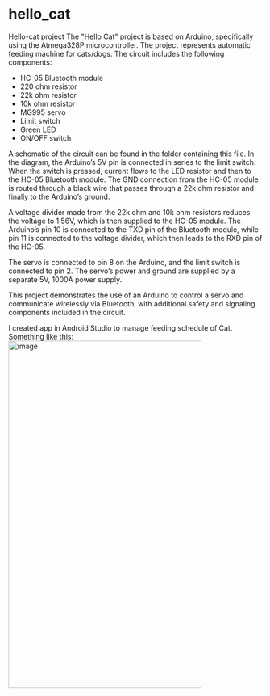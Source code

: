 # hello_cat
Hello-cat project
The "Hello Cat" project is based on Arduino, specifically using the Atmega328P microcontroller. The project represents automatic feeding machine for cats/dogs. The circuit includes the following components:

- HC-05 Bluetooth module
- 220 ohm resistor
- 22k ohm resistor
- 10k ohm resistor
- MG995 servo
- Limit switch
- Green LED
- ON/OFF switch

A schematic of the circuit can be found in the folder containing this file. In the diagram, the Arduino’s 5V pin is connected in series to the limit switch. When the switch is pressed, current flows to the LED resistor and then to the HC-05 Bluetooth module. The GND connection from the HC-05 module is routed through a black wire that passes through a 22k ohm resistor and finally to the Arduino’s ground.

A voltage divider made from the 22k ohm and 10k ohm resistors reduces the voltage to 1.56V, which is then supplied to the HC-05 module. The Arduino’s pin 10 is connected to the TXD pin of the Bluetooth module, while pin 11 is connected to the voltage divider, which then leads to the RXD pin of the HC-05.

The servo is connected to pin 8 on the Arduino, and the limit switch is connected to pin 2. The servo’s power and ground are supplied by a separate 5V, 1000A power supply.

This project demonstrates the use of an Arduino to control a servo and communicate wirelessly via Bluetooth, with additional safety and signaling components included in the circuit.

I created app in Android Studio to manage feeding schedule of Cat. Something like this:
<img width="383" height="687" alt="image" src="https://github.com/user-attachments/assets/5a59b48f-08d8-4230-892e-76080338b5c7" />
